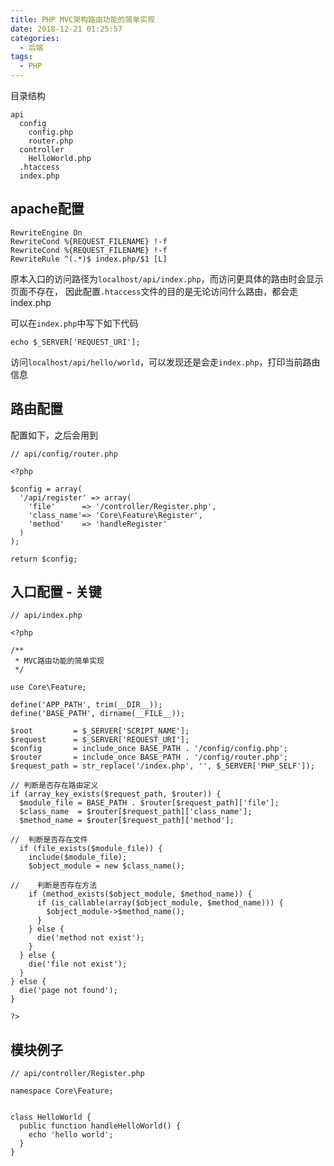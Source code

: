 ```yaml
---
title: PHP MVC架构路由功能的简单实现
date: 2018-12-21 01:25:57
categories:
  - 后端
tags:
  - PHP
---
```

目录结构

```
api
  config
    config.php
    router.php
  controller
    HelloWorld.php
  .htaccess
  index.php
```

## apache配置

```
RewriteEngine On
RewriteCond %{REQUEST_FILENAME} !-f
RewriteCond %{REQUEST_FILENAME} !-f
RewriteRule ^(.*)$ index.php/$1 [L]
```

原本入口的访问路径为``localhost/api/index.php``，而访问更具体的路由时会显示页面不存在，
因此配置``.htaccess``文件的目的是无论访问什么路由，都会走index.php

可以在``index.php``中写下如下代码

```
echo $_SERVER['REQUEST_URI'];
```

访问``localhost/api/hello/world``，可以发现还是会走``index.php``，打印当前路由信息

## 路由配置

配置如下，之后会用到

```
// api/config/router.php

<?php

$config = array(
  '/api/register' => array(
    'file'      => '/controller/Register.php',
    'class_name'=> 'Core\Feature\Register',
    'method'    => 'handleRegister'
  )
);

return $config;
```

## 入口配置 - 关键

```
// api/index.php

<?php

/**
 * MVC路由功能的简单实现
 */

use Core\Feature;

define('APP_PATH', trim(__DIR__));
define('BASE_PATH', dirname(__FILE__));

$root         = $_SERVER['SCRIPT_NAME'];
$request      = $_SERVER['REQUEST_URI'];
$config       = include_once BASE_PATH . '/config/config.php';
$router       = include_once BASE_PATH . '/config/router.php';
$request_path = str_replace('/index.php', '', $_SERVER['PHP_SELF']);

// 判断是否存在路由定义
if (array_key_exists($request_path, $router)) {
  $module_file = BASE_PATH . $router[$request_path]['file'];
  $class_name  = $router[$request_path]['class_name'];
  $method_name = $router[$request_path]['method'];

//  判断是否存在文件
  if (file_exists($module_file)) {
    include($module_file);
    $object_module = new $class_name();

//    判断是否存在方法
    if (method_exists($object_module, $method_name)) {
      if (is_callable(array($object_module, $method_name))) {
        $object_module->$method_name();
      }
    } else {
      die('method not exist');
    }
  } else {
    die('file not exist');
  }
} else {
  die('page not found');
}

?>
```

## 模块例子

```
// api/controller/Register.php

namespace Core\Feature;


class HelloWorld {
  public function handleHelloWorld() {
    echo 'hello world';
  }
}
```
